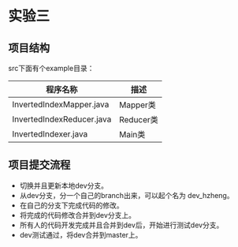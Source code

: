 # 实验三



## 项目结构

src下面有个example目录：

| 程序名称                  | 描述      |
| ------------------------- | --------- |
| InvertedIndexMapper.java  | Mapper类  |
| InvertedIndexReducer.java | Reducer类 |
| InvertedIndexer.java      | Main类    |



## 项目提交流程

* 切换并且更新本地dev分支。
* 从dev分支，分一个自己的branch出来，可以起个名为 dev_hzheng。
* 在自己的分支下完成代码的修改。
* 将完成的代码修改合并到dev分支上。
* 所有人的代码开发完成并且合并到dev后，开始进行测试dev分支。
* dev测试通过，将dev合并到master上。